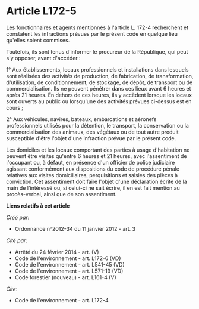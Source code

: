 # Article L172-5

Les fonctionnaires et agents mentionnés à l'article L. 172-4 recherchent et constatent les infractions prévues par le présent
code en quelque lieu qu'elles soient commises. 

Toutefois, ils sont tenus d'informer le procureur de la République, qui peut s'y opposer, avant d'accéder : 

1° Aux établissements, locaux professionnels et installations dans lesquels sont réalisées des activités de production, de
fabrication, de transformation, d'utilisation, de conditionnement, de stockage, de dépôt, de transport ou de
commercialisation. Ils ne peuvent pénétrer dans ces lieux avant 6 heures et après 21 heures. En dehors de ces heures, ils y
accèdent lorsque les locaux sont ouverts au public ou lorsqu'une des activités prévues ci-dessus est en cours ; 

2° Aux véhicules, navires, bateaux, embarcations et aéronefs professionnels utilisés pour la détention, le transport, la
conservation ou la commercialisation des animaux, des végétaux ou de tout autre produit susceptible d'être l'objet d'une
infraction prévue par le présent code. 

Les domiciles et les locaux comportant des parties à usage d'habitation ne peuvent être visités qu'entre 6 heures et 21
heures, avec l'assentiment de l'occupant ou, à défaut, en présence d'un officier de police judiciaire agissant conformément
aux dispositions du code de procédure pénale relatives aux visites domiciliaires, perquisitions et saisies des pièces à
conviction. Cet assentiment doit faire l'objet d'une déclaration écrite de la main de l'intéressé ou, si celui-ci ne sait
écrire, il en est fait mention au procès-verbal, ainsi que de son assentiment.

**Liens relatifs à cet article**

_Créé par_:

  - Ordonnance n°2012-34 du 11 janvier 2012 - art. 3

_Cité par_:

  - Arrêté du 24 février 2014 - art. (V)
  - Code de l'environnement - art. L172-6 (VD)
  - Code de l'environnement - art. L541-45 (VD)
  - Code de l'environnement - art. L571-19 (VD)
  - Code forestier (nouveau) - art. L161-4 (V)

_Cite_:

  - Code de l'environnement - art. L172-4
